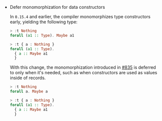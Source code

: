 * Defer monomorphization for data constructors

  In `0.15.4` and earlier, the compiler monomorphizes type
  constructors early, yielding the following type:

  ```purs
  > :t Nothing
  forall (a1 :: Type). Maybe a1

  > :t { a : Nothing }
  forall (a1 :: Type).
    { a :: Maybe a1
    }
  ```

  With this change, the monomorphization introduced in
  [#835](https://github.com/purescript/purescript/pull/835) is
  deferred to only when it's needed, such as when constructors are
  used as values inside of records.

  ```purs
  > :t Nothing
  forall a. Maybe a

  > :t { a : Nothing }
  forall (a1 :: Type).
    { a :: Maybe a1
    }
  ```
